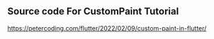 
## Source code For CustomPaint Tutorial

https://petercoding.com/flutter/2022/02/09/custom-paint-in-flutter/

